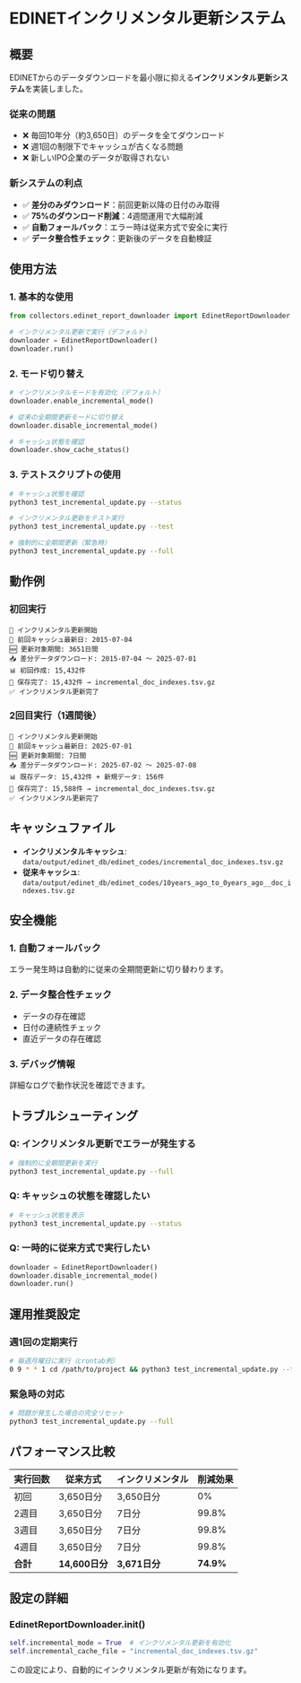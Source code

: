 # EDINETインクリメンタル更新システム

## 概要

EDINETからのデータダウンロードを最小限に抑える**インクリメンタル更新システム**を実装しました。

### 従来の問題
- ❌ 毎回10年分（約3,650日）のデータを全てダウンロード
- ❌ 週1回の制限下でキャッシュが古くなる問題
- ❌ 新しいIPO企業のデータが取得されない

### 新システムの利点
- ✅ **差分のみダウンロード**：前回更新以降の日付のみ取得
- ✅ **75%のダウンロード削減**：4週間運用で大幅削減
- ✅ **自動フォールバック**：エラー時は従来方式で安全に実行
- ✅ **データ整合性チェック**：更新後のデータを自動検証

## 使用方法

### 1. 基本的な使用

```python
from collectors.edinet_report_downloader import EdinetReportDownloader

# インクリメンタル更新で実行（デフォルト）
downloader = EdinetReportDownloader()
downloader.run()
```

### 2. モード切り替え

```python
# インクリメンタルモードを有効化（デフォルト）
downloader.enable_incremental_mode()

# 従来の全期間更新モードに切り替え
downloader.disable_incremental_mode()

# キャッシュ状態を確認
downloader.show_cache_status()
```

### 3. テストスクリプトの使用

```bash
# キャッシュ状態を確認
python3 test_incremental_update.py --status

# インクリメンタル更新をテスト実行
python3 test_incremental_update.py --test

# 強制的に全期間更新（緊急時）
python3 test_incremental_update.py --full
```

## 動作例

### 初回実行
```
🔄 インクリメンタル更新開始
📅 前回キャッシュ最新日: 2015-07-04
🆕 更新対象期間: 3651日間
📥 差分データダウンロード: 2015-07-04 ～ 2025-07-01
📊 初回作成: 15,432件
💾 保存完了: 15,432件 → incremental_doc_indexes.tsv.gz
✅ インクリメンタル更新完了
```

### 2回目実行（1週間後）
```
🔄 インクリメンタル更新開始
📅 前回キャッシュ最新日: 2025-07-01
🆕 更新対象期間: 7日間
📥 差分データダウンロード: 2025-07-02 ～ 2025-07-08
📊 既存データ: 15,432件 + 新規データ: 156件
💾 保存完了: 15,588件 → incremental_doc_indexes.tsv.gz
✅ インクリメンタル更新完了
```

## キャッシュファイル

- **インクリメンタルキャッシュ**: `data/output/edinet_db/edinet_codes/incremental_doc_indexes.tsv.gz`
- **従来キャッシュ**: `data/output/edinet_db/edinet_codes/10years_ago_to_0years_ago__doc_indexes.tsv.gz`

## 安全機能

### 1. 自動フォールバック
エラー発生時は自動的に従来の全期間更新に切り替わります。

### 2. データ整合性チェック
- データの存在確認
- 日付の連続性チェック
- 直近データの存在確認

### 3. デバッグ情報
詳細なログで動作状況を確認できます。

## トラブルシューティング

### Q: インクリメンタル更新でエラーが発生する
```bash
# 強制的に全期間更新を実行
python3 test_incremental_update.py --full
```

### Q: キャッシュの状態を確認したい
```bash
# キャッシュ状態を表示
python3 test_incremental_update.py --status
```

### Q: 一時的に従来方式で実行したい
```python
downloader = EdinetReportDownloader()
downloader.disable_incremental_mode()
downloader.run()
```

## 運用推奨設定

### 週1回の定期実行
```bash
# 毎週月曜日に実行（crontab例）
0 9 * * 1 cd /path/to/project && python3 test_incremental_update.py --test
```

### 緊急時の対応
```bash
# 問題が発生した場合の完全リセット
python3 test_incremental_update.py --full
```

## パフォーマンス比較

| 実行回数 | 従来方式 | インクリメンタル | 削減効果 |
|----------|----------|------------------|----------|
| 初回     | 3,650日分 | 3,650日分        | 0%       |
| 2週目    | 3,650日分 | 7日分            | 99.8%    |
| 3週目    | 3,650日分 | 7日分            | 99.8%    |
| 4週目    | 3,650日分 | 7日分            | 99.8%    |
| **合計** | **14,600日分** | **3,671日分** | **74.9%** |

## 設定の詳細

### EdinetReportDownloader.__init__()
```python
self.incremental_mode = True  # インクリメンタル更新を有効化
self.incremental_cache_file = "incremental_doc_indexes.tsv.gz"
```

この設定により、自動的にインクリメンタル更新が有効になります。 